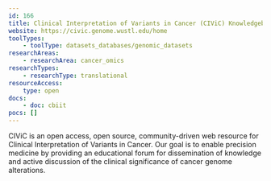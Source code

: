 ```yaml
---
id: 166
title: Clinical Interpretation of Variants in Cancer (CIViC) Knowledgebase
website: https://civic.genome.wustl.edu/home
toolTypes:
    - toolType: datasets_databases/genomic_datasets
researchAreas:
    - researchArea: cancer_omics
researchTypes:
    - researchType: translational
resourceAccess:
    type: open
docs:
    - doc: cbiit
pocs: []        
---
```

CIViC is an open access, open source, community-driven web resource for Clinical Interpretation of Variants in Cancer. Our goal is to enable precision medicine by providing an educational forum for dissemination of knowledge and active discussion of the clinical significance of cancer genome alterations.

